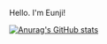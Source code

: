 Hello. I'm Eunji!

[![Anurag's GitHub stats](https://github-readme-stats.vercel.app/api?username=Liszt31&count_private=true)](https://github.com/anuraghazra/github-readme-stats)

